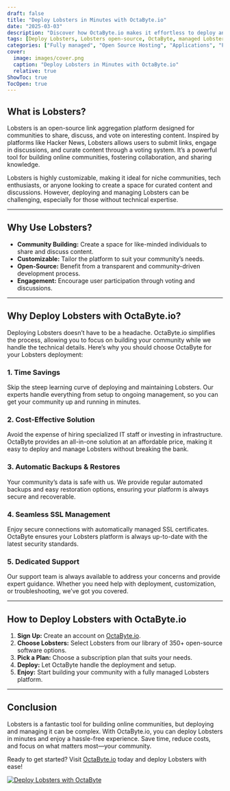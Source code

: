 ```yaml
---
draft: false
title: "Deploy Lobsters in Minutes with OctaByte.io"
date: "2025-03-03"
description: "Discover how OctaByte.io makes it effortless to deploy and manage Lobsters, a powerful open-source link aggregation platform. Save time, reduce costs, and enjoy seamless management with OctaByte's fully managed services."
tags: [Deploy Lobsters, Lobsters open-source, OctaByte, managed Lobsters hosting, link aggregation platform, open-source software deployment, managed IT services, Lobsters deployment, OctaByte benefits]
categories: ["Fully managed", "Open Source Hosting", "Applications", "Forum Community", "Lobsters"]
cover:
  image: images/cover.png
  caption: "Deploy Lobsters in Minutes with OctaByte.io"
  relative: true
ShowToc: true
TocOpen: true
---
```



## What is Lobsters?

Lobsters is an open-source link aggregation platform designed for communities to share, discuss, and vote on interesting content. Inspired by platforms like Hacker News, Lobsters allows users to submit links, engage in discussions, and curate content through a voting system. It’s a powerful tool for building online communities, fostering collaboration, and sharing knowledge.

Lobsters is highly customizable, making it ideal for niche communities, tech enthusiasts, or anyone looking to create a space for curated content and discussions. However, deploying and managing Lobsters can be challenging, especially for those without technical expertise.

---

## Why Use Lobsters?

- **Community Building:** Create a space for like-minded individuals to share and discuss content.  
- **Customizable:** Tailor the platform to suit your community’s needs.  
- **Open-Source:** Benefit from a transparent and community-driven development process.  
- **Engagement:** Encourage user participation through voting and discussions.  

---

## Why Deploy Lobsters with OctaByte.io?

Deploying Lobsters doesn’t have to be a headache. OctaByte.io simplifies the process, allowing you to focus on building your community while we handle the technical details. Here’s why you should choose OctaByte for your Lobsters deployment:

### 1. **Time Savings**  
Skip the steep learning curve of deploying and maintaining Lobsters. Our experts handle everything from setup to ongoing management, so you can get your community up and running in minutes.

### 2. **Cost-Effective Solution**  
Avoid the expense of hiring specialized IT staff or investing in infrastructure. OctaByte provides an all-in-one solution at an affordable price, making it easy to deploy and manage Lobsters without breaking the bank.

### 3. **Automatic Backups & Restores**  
Your community’s data is safe with us. We provide regular automated backups and easy restoration options, ensuring your platform is always secure and recoverable.

### 4. **Seamless SSL Management**  
Enjoy secure connections with automatically managed SSL certificates. OctaByte ensures your Lobsters platform is always up-to-date with the latest security standards.

### 5. **Dedicated Support**  
Our support team is always available to address your concerns and provide expert guidance. Whether you need help with deployment, customization, or troubleshooting, we’ve got you covered.

---

## How to Deploy Lobsters with OctaByte.io

1. **Sign Up:** Create an account on [OctaByte.io](https://octabyte.io).  
2. **Choose Lobsters:** Select Lobsters from our library of 350+ open-source software options.  
3. **Pick a Plan:** Choose a subscription plan that suits your needs.  
4. **Deploy:** Let OctaByte handle the deployment and setup.  
5. **Enjoy:** Start building your community with a fully managed Lobsters platform.  

---

## Conclusion

Lobsters is a fantastic tool for building online communities, but deploying and managing it can be complex. With OctaByte.io, you can deploy Lobsters in minutes and enjoy a hassle-free experience. Save time, reduce costs, and focus on what matters most—your community.  

Ready to get started? Visit [OctaByte.io](https://octabyte.io) today and deploy Lobsters with ease!

[![Deploy Lobsters with OctaByte](/images/deploy-on-octabyte.png)](https://octabyte.io/fully-managed-open-source-services/applications/forum-community/lobsters)